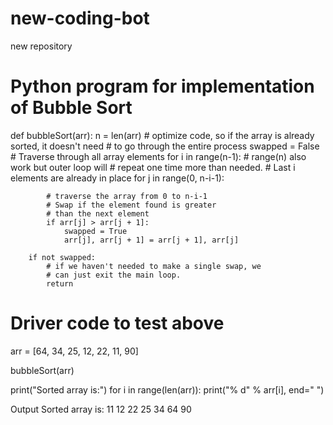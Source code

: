 # new-coding-bot
new repository

# Python program for implementation of Bubble Sort
 
def bubbleSort(arr):
    n = len(arr)
    # optimize code, so if the array is already sorted, it doesn't need
    # to go through the entire process
    swapped = False
    # Traverse through all array elements
    for i in range(n-1):
        # range(n) also work but outer loop will
        # repeat one time more than needed.
        # Last i elements are already in place
        for j in range(0, n-i-1):
 
            # traverse the array from 0 to n-i-1
            # Swap if the element found is greater
            # than the next element
            if arr[j] > arr[j + 1]:
                swapped = True
                arr[j], arr[j + 1] = arr[j + 1], arr[j]
         
        if not swapped:
            # if we haven't needed to make a single swap, we
            # can just exit the main loop.
            return
 
 
# Driver code to test above
arr = [64, 34, 25, 12, 22, 11, 90]
 
bubbleSort(arr)
 
print("Sorted array is:")
for i in range(len(arr)):
    print("% d" % arr[i], end=" ")

Output
Sorted array is:
 11  12  22  25  34  64  90 
